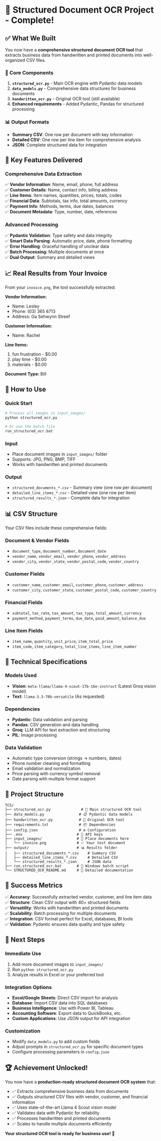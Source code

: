 # 🎉 Structured Document OCR Project - Complete!

## ✅ **What We Built**

You now have a **comprehensive structured document OCR tool** that extracts business data from handwritten and printed documents into well-organized CSV files.

### **🔧 Core Components**

1. **`structured_ocr.py`** - Main OCR engine with Pydantic data models
2. **`data_models.py`** - Comprehensive data structures for business documents
3. **`handwritten_ocr.py`** - Original OCR tool (still available)
4. **Enhanced requirements** - Added Pydantic, Pandas for structured processing

### **📊 Output Formats**

- **Summary CSV**: One row per document with key information
- **Detailed CSV**: One row per line item for comprehensive analysis  
- **JSON**: Complete structured data for integration

## 🎯 **Key Features Delivered**

### **Comprehensive Data Extraction**
✅ **Vendor Information**: Name, email, phone, full address  
✅ **Customer Details**: Name, contact info, billing address  
✅ **Line Items**: Item names, quantities, prices, totals, codes  
✅ **Financial Data**: Subtotals, tax info, total amounts, currency  
✅ **Payment Info**: Methods, terms, due dates, balances  
✅ **Document Metadata**: Type, number, date, references  

### **Advanced Processing**
✅ **Pydantic Validation**: Type safety and data integrity  
✅ **Smart Data Parsing**: Automatic price, date, phone formatting  
✅ **Error Handling**: Graceful handling of unclear data  
✅ **Batch Processing**: Multiple documents at once  
✅ **Dual Output**: Summary and detailed views  

## 📈 **Real Results from Your Invoice**

From your `invoice.png`, the tool successfully extracted:

**Vendor Information:**
- Name: Lesley
- Phone: (03) 365 6713
- Address: Ga Sehwynn Streef

**Customer Information:**
- Name: Rachel

**Line Items:**
1. fun frustration - $0.00
2. play time - $0.00  
3. materials - $0.00

**Document Type:** Bill

## 🚀 **How to Use**

### **Quick Start**
```bash
# Process all images in input_images/
python structured_ocr.py

# Or use the batch file
run_structured_ocr.bat
```

### **Input**
- Place document images in `input_images/` folder
- Supports: JPG, PNG, BMP, TIFF
- Works with handwritten and printed documents

### **Output**
- `structured_documents_*.csv` - Summary view (one row per document)
- `detailed_line_items_*.csv` - Detailed view (one row per item)
- `structured_results_*.json` - Complete data for integration

## 📊 **CSV Structure**

Your CSV files include these comprehensive fields:

### **Document & Vendor Fields**
- `document_type`, `document_number`, `document_date`
- `vendor_name`, `vendor_email`, `vendor_phone`, `vendor_address`
- `vendor_city`, `vendor_state`, `vendor_postal_code`, `vendor_country`

### **Customer Fields**  
- `customer_name`, `customer_email`, `customer_phone`, `customer_address`
- `customer_city`, `customer_state`, `customer_postal_code`, `customer_country`

### **Financial Fields**
- `subtotal`, `tax_rate`, `tax_amount`, `tax_type`, `total_amount`, `currency`
- `payment_method`, `payment_terms`, `due_date`, `paid_amount`, `balance_due`

### **Line Item Fields**
- `item_name`, `quantity`, `unit_price`, `item_total_price`
- `item_code`, `item_category`, `total_line_items`, `line_item_number`

## 🔧 **Technical Specifications**

### **Models Used**
- **Vision**: `meta-llama/llama-4-scout-17b-16e-instruct` (Latest Groq vision model)
- **Text**: `llama-3.3-70b-versatile` (As requested)

### **Dependencies**
- **Pydantic**: Data validation and parsing
- **Pandas**: CSV generation and data handling
- **Groq**: LLM API for text extraction and structuring
- **PIL**: Image processing

### **Data Validation**
- Automatic type conversion (strings → numbers, dates)
- Phone number cleaning and formatting
- Email validation and normalization
- Price parsing with currency symbol removal
- Date parsing with multiple format support

## 📁 **Project Structure**

```
TCS/
├── structured_ocr.py              # 🎯 Main structured OCR tool
├── data_models.py                # 📋 Pydantic data models  
├── handwritten_ocr.py            # 📝 Original OCR tool
├── requirements.txt              # 📦 Dependencies
├── config.json                   # ⚙️ Configuration
├── .env                         # 🔑 API keys
├── input_images/                # 📁 Place documents here
│   └── invoice.png              # ✅ Your test document
├── output/                      # 📊 Results folder
│   ├── structured_documents_*.csv    # Summary CSV
│   ├── detailed_line_items_*.csv     # Detailed CSV
│   └── structured_results_*.json     # JSON data
├── run_structured_ocr.bat       # 🚀 Windows batch script
└── STRUCTURED_OCR_README.md     # 📖 Detailed documentation
```

## 🎊 **Success Metrics**

✅ **Accuracy**: Successfully extracted vendor, customer, and line item data  
✅ **Structure**: Clean CSV output with 40+ structured fields  
✅ **Versatility**: Works with handwritten and printed documents  
✅ **Scalability**: Batch processing for multiple documents  
✅ **Integration**: CSV format perfect for Excel, databases, BI tools  
✅ **Validation**: Pydantic ensures data quality and type safety  

## 🔄 **Next Steps**

### **Immediate Use**
1. Add more document images to `input_images/`
2. Run `python structured_ocr.py`
3. Analyze results in Excel or your preferred tool

### **Integration Options**
- **Excel/Google Sheets**: Direct CSV import for analysis
- **Database**: Import CSV data into SQL databases
- **Business Intelligence**: Use with Power BI, Tableau
- **Accounting Software**: Export data to QuickBooks, etc.
- **Custom Applications**: Use JSON output for API integration

### **Customization**
- Modify `data_models.py` to add custom fields
- Adjust prompts in `structured_ocr.py` for specific document types
- Configure processing parameters in `config.json`

## 🏆 **Achievement Unlocked!**

You now have a **production-ready structured document OCR system** that:

- ✅ Extracts comprehensive business data from documents
- ✅ Outputs structured CSV files with vendor, customer, and financial information  
- ✅ Uses state-of-the-art Llama 4 Scout vision model
- ✅ Validates data with Pydantic for reliability
- ✅ Processes handwritten and printed documents
- ✅ Scales to handle multiple documents efficiently

**Your structured OCR tool is ready for business use!** 🚀
